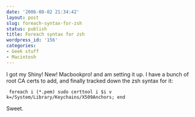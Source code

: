 ```yaml
---
date: '2006-08-02 21:34:42'
layout: post
slug: foreach-syntax-for-zsh
status: publish
title: Foreach syntax for zsh
wordpress_id: '156'
categories:
- Geek stuff
- Macintosh
---
```



I got my Shiny! New! Macbookpro! and am setting it up. I have a bunch of root CA certs to add, and finally tracked down the zsh syntax for it:

    
    
     foreach i (*.pem) sudo certtool i $i v k=/System/Library/Keychains/X509Anchors; end 
    


Sweet.
